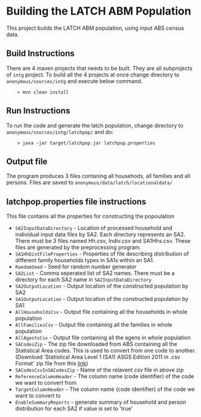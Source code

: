 # Building the LATCH ABM Population 

This project builds the LATCH ABM population, using input ABS census data.


## Build Instructions

There are 4 maven projects that needs to be built. They are all subprojects of `intg` project. To build all the 4 projects at once change directory to `anonymous/sources/intg` and execute below command.

        > mvn clean install


## Run Instructions

To run the code and generate the latch population, change directory to `anonymous/sources/intg/latchpop/` and do:

        > java -jar target/latchpop.jar latchpop.properties
 
## Output file

The program produces 3 files contaning all househods, all families and all persons. Files are saved to `anonymous/data/latch/locationaldata/`

## latchpop.properties file instructions

This file contains all the properties for constructing the popoulation

* `SA2InputDataDirectory` -  Location of processed household and individual input data files by SA2. Each directory represents an SA2. There must be 3 files named Hh.csv, Indiv.csv and SA1Hhs.csv. These files are generated by the preprocessing program.
* `SA1HhDistFileProperties` - Properties of file describing distribution of different family households types in SA1s within an SA1.
* `RandomSeed` - Seed for random number generator
* `SA2List` - Comma seperated list of SA2 names. There must be a directory for each SA2 name in `SA2InputDataDirectory`
* `SA2OutputLocation` - Output location of the constructed population by SA2
* `SA1OutputLocation` - Output location of the constructed population by SA1
* `AllHouseholdsCsv` - Output file containing all the households in whole population
* `AllFamiliesCsv` - Output file containing all the families in whole population
* `AllAgentsCsv` - Output file containing all the agens in whole population
* `SACodesZip` - The zip file downloaded from ABS containing all the Statistical Area codes. This is used to convert from one code to another. (Download 'Statistical Area Level 1 (SA1) ASGS Edition 2011 in .csv Format' zip file from this [link](http://www.abs.gov.au/AUSSTATS/abs@.nsf/DetailsPage/1270.0.55.001July%202011))
* `SACodesCsvInSACodesZip` - Name of the relavent csv file in above zip
* `ReferenceColumnHeader` - The column name (code identifier) of the code we want to convert from
* `TargetColumnHeader` - The column name (code identifier) of the code we want to convert to
* `EnableSummaryReports` - generate summary of household and person distribution for each SA2 if value is set to 'true'